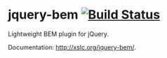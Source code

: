 # jquery-bem [![Build Status](https://travis-ci.org/hoho/jquery-bem.svg?branch=master)](https://travis-ci.org/hoho/jquery-bem)

Lightweight BEM plugin for jQuery.

Documentation: http://xslc.org/jquery-bem/.
